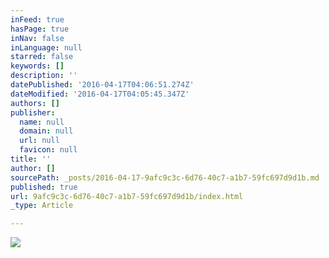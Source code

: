 ```yaml
---
inFeed: true
hasPage: true
inNav: false
inLanguage: null
starred: false
keywords: []
description: ''
datePublished: '2016-04-17T04:06:51.274Z'
dateModified: '2016-04-17T04:05:45.347Z'
authors: []
publisher:
  name: null
  domain: null
  url: null
  favicon: null
title: ''
author: []
sourcePath: _posts/2016-04-17-9afc9c3c-6d76-40c7-a1b7-59fc697d9d1b.md
published: true
url: 9afc9c3c-6d76-40c7-a1b7-59fc697d9d1b/index.html
_type: Article

---
```

![](https://the-grid-user-content.s3-us-west-2.amazonaws.com/f3e50497-1c89-406e-b4dd-b9db8c79ccb8.jpg)